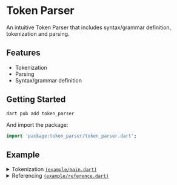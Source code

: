 # Token Parser

An intuitive Token Parser that includes syntax/grammar definition, tokenization and parsing.

## Features

- Tokenization
- Parsing
- Syntax/grammar definition

## Getting Started 

```
dart pub add token_parser
```

And import the package:

```dart
import 'package:token_parser/token_parser.dart';
```

## Example

<details>
  <summary>
    Tokenization
    <a href="https://github.com/DrafaKiller/TokenParser-dart/blob/dev/example/main.dart">
      <code>(example/main.dart)</code>
    </a>
  </summary>
    
  ```dart
  import 'package:token_parser/token_parser.dart';

  void main() {
    final whitespace = ' ' | '\t';
    final lineBreak = '\n' | '\r';
    final space = (whitespace | lineBreak).multiple;

    final letter = '[a-zA-Z]'.regex;
    final digit = '[0-9]'.regex;

    final identifier = letter & (letter | digit).multiple.optional;
    
    final number = digit.multiple & ('.' & digit.multiple).optional;
    final string = '"' & '[^"]*'.regex & '"'
                 | "'" & "[^']*".regex & "'";

    final variableDeclaration =
      'var' & space & identifier & space.optional & '=' & space.optional & (number | string) & space.optional & (';' | space);

    final parser = Parser(
      main: (variableDeclaration | space).multiple,
      tokens: {
        'whitespace': whitespace,
        'lineBreak': lineBreak,
        'space': space,

        'letter': letter,
        'digit': digit,

        'identifier': identifier,

        'number': number,
        'string': string,

        'variableDeclaration': variableDeclaration,
      },
    );

    final match = parser.parse('''
      var hello = "world";
      var foo = 123;
      var bar = 123.456;
    ''');
    
    final numbers = match?.get(number).map((match) => match.group(0));
    final identifiers = match?.get(identifier).map((match) => '"${ match.group(0) }"');

    print('Numbers: $numbers');
    print('Identifiers: $identifiers');
  }
  ```
</details>

<details>
  <summary>
    Referencing
    <a href="https://github.com/DrafaKiller/TokenParser-dart/blob/dev/example/reference.dart">
      <code>(example/reference.dart)</code>
    </a>
  </summary>
    
  ```dart
  import 'package:token_parser/token_parser.dart';

  void main() {
    final expression = 'a' & Token.reference('characterB').optional;
    final characterB = 'b'.token();

    final recursive = 'a' & Token.self().optional;

    final parser = Parser(
      main: expression,
      tokens: {
        'expression': expression,
        'characterB': characterB,
        
        'recursive': recursive,
      }
    );

    print(parser.parse('ab')?.get(characterB));
    print(parser.parse('aaa', recursive)?.get(recursive));
  }
  ```
</details>
